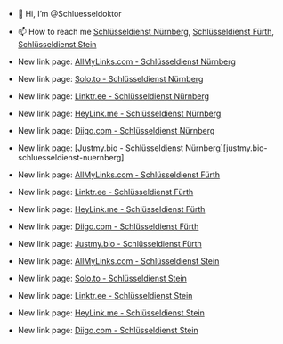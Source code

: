 - 👋 Hi, I’m @Schluesseldoktor
- 📫 How to reach me 
[Schlüsseldienst Nürnberg][schluesseldienst-nuernberg],
[Schlüsseldienst Fürth][schluesseldienst-fuerth],
[Schlüsseldienst Stein][schluesseldienst-stein]

- New link page: [AllMyLinks.com - Schlüsseldienst Nürnberg][allmylinks-schluesseldienst-nuernberg]
- New link page: [Solo.to - Schlüsseldienst Nürnberg][solo.to-schluesseldienst-nuernberg]
- New link page: [Linktr.ee - Schlüsseldienst Nürnberg][linktr.ee-schluesseldienst-nuernberg]
- New link page: [HeyLink.me - Schlüsseldienst Nürnberg][heylink.me-schluesseldienst-nuernberg]
- New link page: [Diigo.com - Schlüsseldienst Nürnberg][diigo.com-schluesseldienst-nuernberg]
- New link page: [Justmy.bio - Schlüsseldienst Nürnberg][justmy.bio-schluesseldienst-nuernberg]

- New link page: [AllMyLinks.com - Schlüsseldienst Fürth][allmylinks-schluesseldienst-fuerth]
- New link page: [Linktr.ee - Schlüsseldienst Fürth][linktr.ee-schluesseldienst-fuerth]
- New link page: [HeyLink.me - Schlüsseldienst Fürth][heylink.me-schluesseldienst-fuerth]
- New link page: [Diigo.com - Schlüsseldienst Fürth][diigo.com-schluesseldienst-fuerth]
- New link page: [Justmy.bio - Schlüsseldienst Fürth][justmy.bio-schluesseldienst-fuerth]

- New link page: [AllMyLinks.com - Schlüsseldienst Stein][allmylinks-schluesseldienst-stein]
- New link page: [Solo.to - Schlüsseldienst Stein][solo.to-schluesseldienst-stein]
- New link page: [Linktr.ee - Schlüsseldienst Stein][linktr.ee-schluesseldienst-stein]
- New link page: [HeyLink.me - Schlüsseldienst Stein][heylink.me-schluesseldienst-stein]
- New link page: [Diigo.com - Schlüsseldienst Stein][diigo.com-schluesseldienst-stein]


[schluesseldienst-nuernberg]: https://www.schluesseldoktor.de "Schlüsseldienst Nürnberg"
[schluesseldienst-fuerth]: https://www.schluesseldoktor.de/schluesseldienst-fuerth/ "Schluesseldienst Fürth"
[schluesseldienst-stein]: https://www.schluesseldoktor.de/schluesseldienst-stein/ "Schluesseldienst Stein"

[allmylinks-schluesseldienst-nuernberg]: https://allmylinks.com/schluesseldienst-nuernberg "AllMyLinks.com - Schlüsseldienst in Nürnberg"
[solo.to-schluesseldienst-nuernberg]: https://solo.to/schluesseldoktor "Solo.to - Schlüsseldienst in Nürnberg"
[linktr.ee-schluesseldienst-nuernberg]: https://linktr.ee/schluesseldienst_nuernberg "Linktr.ee - günstiger Schlüsseldienst in Nürnberg"
[heylink.me-schluesseldienst-nuernberg]: https://heylink.me/schluesseldienst-nuernberg/ "HeyLink.me - Schlüsseldienst in Nürnberg"
[diigo.com-schluesseldienst-nuernberg]: https://www.diigo.com/profile/schluesseldoktor "Diigo.com - Schlüsseldienst in Nürnberg"
[justmb.bio-schluesseldienst-nuernberg]: https://schluesseldienst-nuernberg.justmy.bio "Justmy.bio - Schlüsseldienst in Nürnberg"

[allmylinks-schluesseldienst-fuerth]: https://allmylinks.com/schluesseldienst-fuerth "AllMyLinks.com - Schlüsseldienst in Fürth"
[linktr.ee-schluesseldienst-fuerth]: https://linktr.ee/schluesseldienst_fuerth "Linktr.ee - günstiger Schlüsseldienst in Fürth"
[heylink.me-schluesseldienst-fuerth]: https://heylink.me/schluesseldienst_fuerth/  "HeyLink.me - Schlüsseldienst in Fürth"
[diigo.com-schluesseldienst-fuerth]: https://www.diigo.com/profile/schluesselfuerth "Diigo.com - Schlüsseldienst in Fürth"
[justmy.bio-schluesseldienst-fuerth]: https://schluesseldienst-fuerth.justmy.bio "Justmy.bio - Schlüsseldienst in Fürth"

[allmylinks-schluesseldienst-stein]: https://allmylinks.com/schluesseldienst-stein  "AllMyLinks.com - Schlüsseldienst in Stein"
[solo.to-schluesseldienst-stein]: https://solo.to/schluessel-stein "Solo.to - Schlüsseldienst in Stein"
[linktr.ee-schluesseldienst-stein]: https://linktr.ee/schluesseldienst_stein?utm_medium=social&utm_source=heylink.me "Linktr.ee - günstiger Schlüsseldienst in Stein"
[heylink.me-schluesseldienst-stein]: https://heylink.me/schluesseldienst-stein/  "HeyLink.me - Schlüsseldienst in Stein"
[diigo.com-schluesseldienst-stein]: https://www.diigo.com/profile/schluessel-stein "Diigo.com - Schlüsseldienst in Stein"
